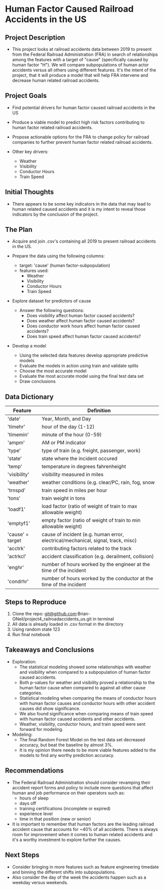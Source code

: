# Human Factor Caused Railroad Accidents in the US

## Project Description
* This project looks at railroad accidents data between 2019 to present from the Federal Railroad Administration (FRA) in search of relationships among the features with a target of "cause" (specifically caused by human factor "H"). We will compare subpopulations of human actor accidents versus all others using different features. It's the intent of the project, that it will produce a model that will help FRA intervene and decrease human related railroad accidents.

## Project Goals

* Find potential drivers for human factor caused railroad accidents in the US

* Produce a viable model to predict high risk factors contributing to human factor related railroad accidents.

* Propose actionable options for the FRA to change policy for railroad companies to further prevent human factor related railroad accidents.

* Other key drivers:
    * Weather
    * Visibility
    * Conductor Hours
    * Train Speed
## Initial Thoughts
* There appears to be some key indicators in the data that may lead to human related caused accidents and it is my intent to reveal those indicators by the conclusion of the project.

## The Plan

* Acquire and join .csv's containing all 2019 to present railroad accidents in the US.

* Prepare the data using the following columns:
    * target: 'cause' (human factor-subpopulation)
    * features used:
        * Weather
        * Visibility
        * Conductor Hours
        * Train Speed

* Explore dataset for predictors of cause
    * Answer the following questions:
        * Does visibility affect human factor caused accidents?
        * Does weather affect human factor caused accidents?
        * Does conductor work hours affect human factor caused accidents?
        * Does train speed affect human factor caused accidents?

* Develop a model
    * Using the selected data features develop appropriate predictive models
    * Evaluate the models in action using train and validate splits
    * Choose the most accurate model 
    * Evaluate the most accurate model using the final test data set
    * Draw conclusions

## Data Dictionary
| Feature          | Definition                                                                       |
|------------------|----------------------------------------------------------------------------------|
| 'date'           | Year, Month, and Day                                                             |
| 'timehr'         | hour of the day (1-12)                                                           |
| 'timemin'        | minute of the hour (0-59)                                                        |
| 'ampm'           | AM or PM indicator                                                               |
| 'type'           | type of train (e.g. freight, passenger, work)                                    |
| 'state'          | state where the incident occured                                                 |
| 'temp'           | temperature in degrees fahrenheight                                              |
| 'visibility'     | visibility measured in miles                                                     |
| 'weather'        | weather conditions (e.g. clear/PC, rain, fog, snow                               |
| 'trnspd'         | train speed in miles per hour                                                    |
| 'tons'           | train weight in tons                                                             |
| 'loadf1'         | load factor (ratio of weight of train to max allowable weight)                   |
| 'emptyf1'        | empty factor (ratio of weight of train to min allowable weight)                  |
| 'cause' = target | cause of incident (e.g. human error, electrical/mechanical, signal, track, misc) |
| 'acctrk'         | contributing factors related to the track                                        |
| 'actrkcl'        | accident classification (e.g. derailment, collision)                             |
| 'enghr'          | number of hours worked by the engineer at the time of the incident               |
| 'condrhr'        | number of hours worked by the conductor at the time of the incident              |

## Steps to Reproduce
1) Clone the repo: git@github.com:Brian-ONeil/project4_railroadaccidents_us.git in terminal
2) All data is already loaded in .csv format in the directory
2) Using random state 123 
3) Run final notebook

## Takeaways and Conclusions
* Exploration: 
    * The statistical modeling showed some relationships with weather and visibility when compared to a subpopulation of human factor caused accidents. 
    * Both p-values for weather and visibility proved a relationship to the human factor cause when compared to against all other cause categories.
    * Statistical modeling when comparing the means of conductor hours with human factor causes and conductor hours with other accident causes did show significance.
    * We also found significance when comparing means of train speed with human factor caused accidents and other accidents.
    * Weather, visibility, conductor hours, and train speed were sent forward for modeling.
* Modeling:
    * The final Random Forest Model on the test data set decreased accuracy, but beat the baseline by almost 3%.
    * It is my opinion there needs to be more viable features added to the models to find any worthy prediction accuracy.

## Recommendations
* The Federal Railroad Administration should consider revamping their accident report forms and policy to include more questions that affect human and job performance on their operators such as:
    * hours of sleep
    * days off
    * training certifications (incomplete or expired)
    * experience level
    * time in that position (new or senior)
* It is important to remember that human factors are the leading railroad accident cause that accounts for ~40% of all accidents. There is always room for improvement when it comes to human related accidents and it's a worthy investment to explore further the causes.

## Next Steps
* Consider bringing in more features such as feature engineering timedate and binning the different shifts into subpopulations.
* Also consider the day of the week the accidents happen such as a weekday versus weekends.